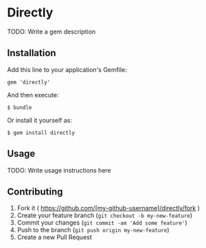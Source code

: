 # Directly

TODO: Write a gem description

## Installation

Add this line to your application's Gemfile:

    gem 'directly'

And then execute:

    $ bundle

Or install it yourself as:

    $ gem install directly

## Usage

TODO: Write usage instructions here

## Contributing

1. Fork it ( https://github.com/[my-github-username]/directly/fork )
2. Create your feature branch (`git checkout -b my-new-feature`)
3. Commit your changes (`git commit -am 'Add some feature'`)
4. Push to the branch (`git push origin my-new-feature`)
5. Create a new Pull Request
